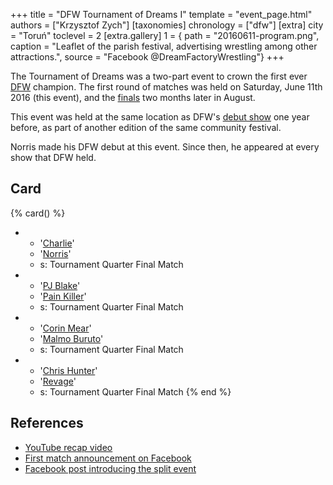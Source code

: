 +++
title = "DFW Tournament of Dreams I"
template = "event_page.html"
authors = ["Krzysztof Zych"]
[taxonomies]
chronology = ["dfw"]
[extra]
city = "Toruń"
toclevel = 2
[extra.gallery]
1 = { path = "20160611-program.png", caption = "Leaflet of the parish festival, advertising wrestling among other attractions.", source = "Facebook @DreamFactoryWrestling"}
+++

The Tournament of Dreams was a two-part event to crown the first ever [DFW](@/o/dfw.md) champion. The first round of matches was held on Saturday, June 11th 2016 (this event), and the [finals](@/e/dfw/2016-08-20-dfw-tournament-of-dreams-2.md) two months later in August.

This event was held at the same location as DFW's [debut show](@/e/dfw/2015-06-20-dfw-showcase.md) one year before, as part of another edition of the same community festival.

Norris made his DFW debut at this event. Since then, he appeared at every show that DFW held.

## Card

{% card() %}
- - '[Charlie](@/w/madman-charlie.md)'
  - '[Norris](@/w/isnorr.md)'
  - s: Tournament Quarter Final Match
- - '[PJ Blake](@/w/pj-blake.md)'
  - '[Pain Killer](@/w/pain-killer.md)'
  - s: Tournament Quarter Final Match
- - '[Corin Mear](@/w/corin-mear.md)'
  - '[Malmo Buruto](@/w/malmo-buruto.md)'
  - s: Tournament Quarter Final Match
- - '[Chris Hunter](@/w/chris-hunter.md)'
  - '[Revage](@/w/rafael-kid.md)'
  - s: Tournament Quarter Final Match
{% end %}

## References

* [YouTube recap video](https://www.youtube.com/watch?v=60dv7lnc6Ck)
* [First match announcement on Facebook](https://www.facebook.com/photo/?fbid=903509779771707&set=a.659956797460341)
* [Facebook post introducing the split event](https://www.facebook.com/DreamFactoryWrestling/posts/pfbid02PjpfA4nZhFEvNb6PQ3B6oegMq1JiEuwTXD2AiLEU2yDveAVUzVMVpoCk1YEMuminl)
